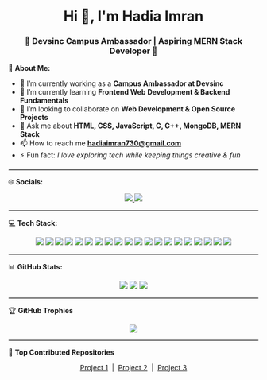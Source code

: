 <h1 align="center">Hi 👋, I'm Hadia Imran</h1>
<h3 align="center">🌟 Devsinc Campus Ambassador | Aspiring MERN Stack Developer 🌟</h3>

💫 **About Me:**  
- 🔭 I’m currently working as a **Campus Ambassador at Devsinc**  
- 🌱 I’m currently learning **Frontend Web Development & Backend Fundamentals**  
- 👯 I’m looking to collaborate on **Web Development & Open Source Projects**  
- 💬 Ask me about **HTML, CSS, JavaScript, C, C++, MongoDB, MERN Stack**  
- 📫 How to reach me **hadiaimran730@gmail.com**  
- ⚡ Fun fact: *I love exploring tech while keeping things creative & fun*  

<hr style="border:1px solid #ccc">

🌐 **Socials:**  
<p align="center">
<a href="https://www.linkedin.com/in/hadia-imran-844438285" target="_blank">
<img src="https://img.shields.io/badge/LinkedIn-%230077B5.svg?logo=linkedin&logoColor=white" />
</a>
<a href="mailto:hadiaimran730@gmail.com" target="_blank">
<img src="https://img.shields.io/badge/Gmail-D14836.svg?logo=gmail&logoColor=white" />
</a>
</p>

<hr style="border:1px solid #ccc">

💻 **Tech Stack:**  
<p align="center">
<img src="https://img.shields.io/badge/c-%2300599C.svg?style=for-the-badge&logo=c&logoColor=white" />
<img src="https://img.shields.io/badge/c++-%2300599C.svg?style=for-the-badge&logo=cplusplus&logoColor=white" />
<img src="https://img.shields.io/badge/html5-%23E34F26.svg?style=for-the-badge&logo=html5&logoColor=white" />
<img src="https://img.shields.io/badge/css3-%231572B6.svg?style=for-the-badge&logo=css3&logoColor=white" />
<img src="https://img.shields.io/badge/javascript-%23323330.svg?style=for-the-badge&logo=javascript&logoColor=%23F7DF1E" />
<img src="https://img.shields.io/badge/react-%2320232a.svg?style=for-the-badge&logo=react&logoColor=%2361DAFB" />
<img src="https://img.shields.io/badge/node.js-6DA55F?style=for-the-badge&logo=node.js&logoColor=white" />
<img src="https://img.shields.io/badge/express.js-%23404d59.svg?style=for-the-badge&logo=express&logoColor=%2361DAFB" />
<img src="https://img.shields.io/badge/MongoDB-%234ea94b.svg?style=for-the-badge&logo=mongodb&logoColor=white" />
<img src="https://img.shields.io/badge/php-%23777BB4.svg?style=for-the-badge&logo=php&logoColor=white" />
<img src="https://img.shields.io/badge/WordPress-%23117AC9.svg?style=for-the-badge&logo=wordpress&logoColor=white" />
<img src="https://img.shields.io/badge/mysql-%2300f.svg?style=for-the-badge&logo=mysql&logoColor=white" />
<img src="https://img.shields.io/badge/oracle-%23F00000.svg?style=for-the-badge&logo=oracle&logoColor=white" />
<img src="https://img.shields.io/badge/Microsoft_SQL_Server-CC2927?style=for-the-badge&logo=microsoft-sql-server&logoColor=white" />
<img src="https://img.shields.io/badge/apache-%23D42029.svg?style=for-the-badge&logo=apache&logoColor=white" />
<img src="https://img.shields.io/badge/netlify-%23000000.svg?style=for-the-badge&logo=netlify&logoColor=#00C7B7" />
<img src="https://img.shields.io/badge/vercel-%23000000.svg?style=for-the-badge&logo=vercel&logoColor=white" />
<img src="https://img.shields.io/badge/Canva-%2300C4CC.svg?style=for-the-badge&logo=Canva&logoColor=white" />
<img src="https://img.shields.io/badge/git-%23F05033.svg?style=for-the-badge&logo=git&logoColor=white" />
<img src="https://img.shields.io/badge/github-%23121011.svg?style=for-the-badge&logo=github&logoColor=white" />
</p>

<hr style="border:1px solid #ccc">

📊 **GitHub Stats:**  
<p align="center">
<img src="https://github-readme-stats.vercel.app/api?username=hadiaimran1090&theme=radical&hide_border=false&include_all_commits=false&count_private=false" />
<img src="https://github-readme-streak-stats.herokuapp.com/?user=hadiaimran1090&theme=radical&hide_border=false" />
<img src="https://github-readme-stats.vercel.app/api/top-langs/?username=hadiaimran1090&theme=radical&hide_border=false&include_all_commits=false&count_private=false&layout=compact" />
</p>

<hr style="border:1px solid #ccc">

🏆 **GitHub Trophies**  
<p align="center">
<img src="https://github-profile-trophy.vercel.app/?username=hadiaimran1090&theme=radical&no-frame=false&no-bg=true&margin-w=4" />
</p>

<hr style="border:1px solid #ccc">

🚀 **Top Contributed Repositories**  
<p align="center">
<a href="https://github.com/hadiaimran1090/project1" target="_blank">Project 1</a> &nbsp;|&nbsp;
<a href="https://github.com/hadiaimran1090/project2" target="_blank">Project 2</a> &nbsp;|&nbsp;
<a href="https://github.com/hadiaimran1090/project3" target="_blank">Project 3</a>
</p>
